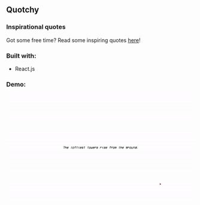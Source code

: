 ## Quotchy 
### Inspirational quotes
Got some free time? Read some inspiring quotes [here](https://quotchy.netlify.app/)!
### Built with:
* React.js
### Demo:
![Alt Demo](demo.gif)
